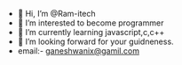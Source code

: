 - 👋 Hi, I’m @Ram-itech
- 👀 I’m interested to become programmer
- 🌱 I’m currently learning javascript,c,c++
- 💞️ I’m looking forward for your guidneness.
- email:- ganeshwanix@gamil.com

